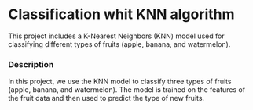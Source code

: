 # Classification whit KNN algorithm
This project includes a K-Nearest Neighbors (KNN) model used for classifying different types of fruits (apple, banana, and watermelon).
### Description
In this project, we use the KNN model to classify three types of fruits (apple, banana, and watermelon). The model is trained on the features of the fruit data and then used to predict the type of new fruits.
